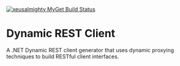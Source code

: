 [![xeusalmighty MyGet Build Status](https://www.myget.org/BuildSource/Badge/xeusalmighty?identifier=0cccfdfa-7cef-48ad-b4d0-e3cae7235f82)](https://www.myget.org/)
# Dynamic REST Client

A .NET Dynamic REST client generator that uses dynamic proxying techniques to build RESTful client interfaces.